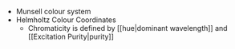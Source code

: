 - Munsell colour system
- Helmholtz Colour Coordinates
	- Chromaticity is defined by [[hue|dominant wavelength]] and [[Excitation Purity|purity]]